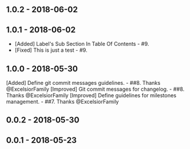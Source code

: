 
## 1.0.2 - 2018-06-02

## 1.0.1 - 2018-06-02
- [Added] Label's Sub Section In Table Of Contents - #9.
- [Fixed] This is just a test - #9.
## 1.0.0 - 2018-05-30

[Added] Define git commit messages guidelines. - ##8. Thanks @ExcelsiorFamily
[Improved] Git commit messages for changelog. - ##8. Thanks @ExcelsiorFamily
[Improved] Define guidelines for milestones management. - ##7. Thanks @ExcelsiorFamily
## 0.0.2 - 2018-05-30

## 0.0.1 - 2018-05-23
